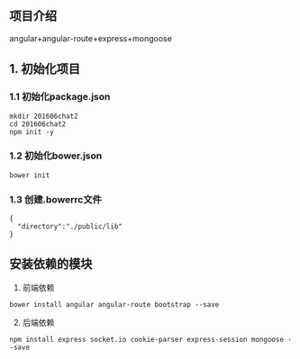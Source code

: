 ## 项目介绍
angular+angular-route+express+mongoose

## 1. 初始化项目
###  1.1 初始化package.json
```
mkdir 201606chat2
cd 201606chat2
npm init -y
```

### 1.2 初始化bower.json
```
bower init
```

### 1.3 创建.bowerrc文件
```
{
  "directory":"./public/lib"
}
```

##  安装依赖的模块
1. 前端依赖
```
bower install angular angular-route bootstrap --save
```

2. 后端依赖
```
npm install express socket.io cookie-parser express-session mongoose --save
```

